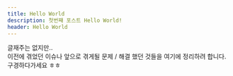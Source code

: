 ```yaml
---
title: Hello World
description: 첫번쨰 포스트 Hello World!
header: Hello World
---
```


글재주는 없지만..  
이전에 겪었던 이슈나 앞으로 겪게될 문제 / 해결 했던 것들을 여기에 정리하려 합니다.  
구경하다가세요 ㅎㅎ
